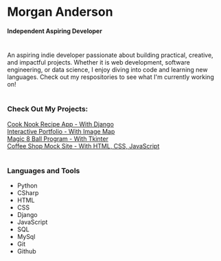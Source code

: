 # Morgan Anderson #
**Independent Aspiring Developer**

#

An aspiring indie developer passionate about building practical, creative, and impactful projects. Whether it is web development, software engineering, or data science, I enjoy diving into code and learning new languages. Check out my respositories to see what I'm currently working on!

#

### Check Out My Projects:

<a href="https://github.com/morganog/CookNook">Cook Nook Recipe App - With Django</a>
</br>
<a href="https://github.com/morganog/InteractivePortfolio">Interactive Portfolio - With Image Map</a>
</br>
<a href="https://github.com/morganog/Magic-8-Ball">Magic 8 Ball Program - With Tkinter</a>
</br>
<a href="https://github.com/morganog/coffeehouse-site">Coffee Shop Mock Site - With HTML, CSS, JavaScript</a>

#

### Languages and Tools

- Python
- CSharp
- HTML
- CSS
- Django
- JavaScript
- SQL
- MySql
- Git
- Github

#
